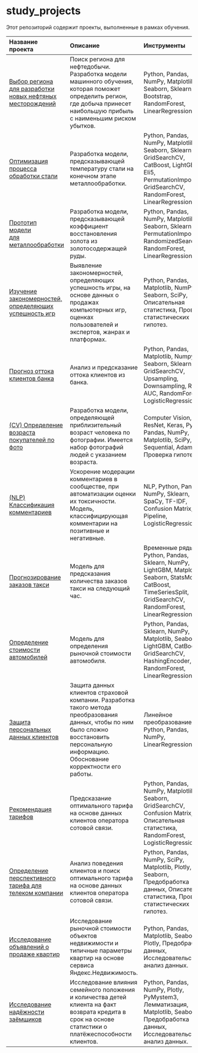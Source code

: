 # study_projects

Этот репозиторий содержит проекты, выполненные в рамках обучения.
 
|**Название <br /> проекта**|**Описание**|**Инструменты**|
|:--------------|:---------------|:---------------|
| [Выбор региона <br /> для разработки <br /> новых нефтяных месторождений](https://github.com/elena-soln/study_projects/tree/main/08_Oil_Well_Best_Location)| Поиск региона для нефтедобычи. Разработка модели машинного обучения, которая поможет определить регион, где добыча принесет наибольшую прибыль с наименьшим риском убытков.| Python, Pandas, NumPy, Matplotlib, Seaborn, Sklearn, Bootstrap, RandomForest, LinearRegression.|
|[Оптимизация процесса обработки стали](https://github.com/elena-soln/study_projects/tree/main/15_Steel_Processing_Temperature)|Разработка модели, предсказывающей температуру стали на конечном этапе металлообработки.|Python, Pandas, NumPy, Matplotlib, Seaborn, Sklearn, Phik, GridSearchCV, CatBoost, LightGBM, Eli5, PermutationImportance, GridSearchCV, RandomForest, LinearRegression.|
| [Прототип <br /> модели <br /> для металлообработки <br /> ](https://github.com/elena-soln/study_projects/tree/main/09_Gold_Processing) | Разработка модели, предсказывающей коэффициент восстановления золота из золотосодержащей руды. | Python, Pandas, NumPy, Matplotlib, Seaborn, Sklearn, Eli5, PermutationImportance, RandomizedSearchCV, RandomForest, LinearRegression.|
| [Изучение <br /> закономерностей, <br /> определяющих <br /> успешность игр](https://github.com/elena-soln/study_projects/tree/main/05_Video_Games) | Выявление закономерностей, определяющих успешность игры, на основе данных о продажах компьютерных игр, оценках пользователей и экспертов, жанрах и платформах. | Python, Pandas, Matplotlib, NumPy, Seaborn, SciPy, Описательная статистика, Проверка статистических гипотез.|
| [Прогноз оттока <br /> клиентов банка](https://github.com/elena-soln/study_projects/tree/main/07_Bank_Clients_Churn)| Анализ и предсказание оттока клиентов из банка. |Python, Pandas, Matplotlib, Numpy, Seaborn, Sklearn, GridSearchCV, Upsampling, Downsampling, ROC-AUC, RandomForest, LogisticRegression.|
|[(CV) Определение возраста покупателей по фото](https://github.com/elena-soln/study_projects/tree/main/14_CV_Age_Prediction)| Разработка модели, определяющей приблизительный возраст человека по фотографии. Имеется набор фотографий людей с указанием возраста.	|Computer Vision, ResNet, Keras, Python, Pandas, NumPy, Matplotlib, SciPy, Sequential, Adam, Проверка гипотез.|
|[(NLP) Классификация комментариев](https://github.com/elena-soln/study_projects/tree/main/13_NLP_Tweets_Classification)|Ускорение модерации комментариев в сообществе, при автоматизации оценки их токсичности. Модель, классифицирующая комментарии на позитивные и негативные.	| NLP, Python, Pandas, NumPy, Sklearn, SpaCy, TF-IDF, Confusion Matrix, Pipeline, LogisticRegression.|
|[Прогнозирование заказов такси](https://github.com/elena-soln/study_projects/tree/main/12_Taxi_Orders_Prediction)|Модель для предсказания количества заказов такси на следующий час.|Временные ряды, Python, Pandas, Sklearn, NumPy, LightGBM, Matplotlib, Seaborn, StatsModels, CatBoost, TimeSeriesSplit, GridSearchCV, RandomForest, LinearRegression.|
|[Определение стоимости автомобилей](https://github.com/elena-soln/study_projects/tree/main/11_Car_Price_Prediction)|Модель для определения рыночной стоимости автомобиля.|Python, Pandas, Sklearn, NumPy,  Matplotlib, Seaborn, LightGBM, CatBoost, GridSearchCV, HashingEncoder, RandomForest, LinearRegression.|
|[Защита персональных данных клиентов](https://github.com/elena-soln/study_projects/tree/main/10_Data_Privacy)|Защита данных клиентов страховой компании. Разработка такого метода преобразования данных, чтобы по ним было сложно восстановить персональную информацию. Обоснование корректности его работы.|Линейное преобразование, Python, Pandas, NumPy, LinearRegression.|
|[Рекомендация тарифов](https://github.com/elena-soln/study_projects/tree/main/06_Mobile_Plans_Recommendation)|Предсказание оптимального тарифа на основе данных клиентов оператора сотовой связи. |Python, Pandas, NumPy, Matplotlib, Seaborn, GridSearchCV, Confusion Matrix, Описательная статистика, RandomForest, LogisticRegression.|
|[Определение перспективного тарифа для телеком компании](https://github.com/elena-soln/study_projects/tree/main/04_Mobile_Plans)|Анализ поведения клиентов и поиск оптимального тарифа на основе данных клиентов оператора сотовой связи.|Python, Pandas, NumPy, SciPy, Matplotlib, Plotly, Seaborn, Предобработка данных, Описательная статистика, Проверка статистических гипотез.| 
|[Исследование объявлений о продаже квартир](https://github.com/elena-soln/study_projects/tree/main/03_Housing_Prices)|Исследование рыночной стоимости объектов недвижимости и типичные параметры квартир на основе сервиса Яндекс.Недвижимость.|Python, Pandas, Matplotlib, Seaborn, Plotly, Предобработка данных, Исследовательский анализ данных.|
|[Исследование надёжности заёмщиков](https://github.com/elena-soln/study_projects/tree/main/02_Credit_Score)|Исследование влияния семейного положения и количества детей клиента на факт возврата кредита в срок на основе статистики о платёжеспособности клиентов.|Python, Pandas, NumPy, Plotly, PyMystem3, Лемматизация, Matplotlib, Seaborn, Предобработка данных, Исследовательский анализ данных.|
